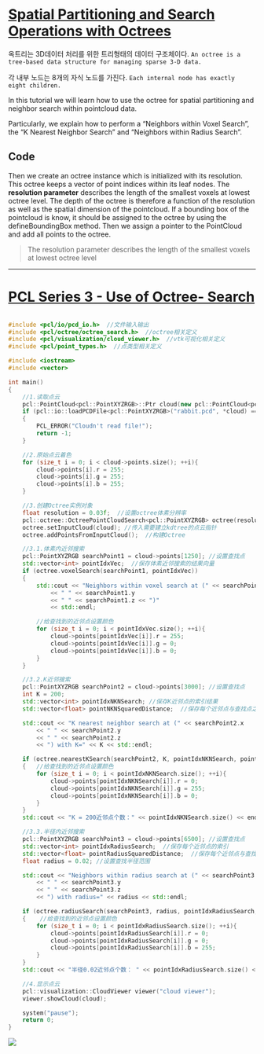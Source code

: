 # [Spatial Partitioning and Search Operations with Octrees](http://pointclouds.org/documentation/tutorials/octree.php#octree-search)

옥트리는 3D데이터 처리를 위한 트리형태의 데이터 구조체이다. `An octree is a tree-based data structure for managing sparse 3-D data. `

각 내부 노드는 8개의 자식 노드를 가진다. `Each internal node has exactly eight children. `

In this tutorial we will learn how to use the octree for spatial partitioning and neighbor search within pointcloud data. 

Particularly, we explain how to perform a “Neighbors within Voxel Search”, the “K Nearest Neighbor Search” and “Neighbors within Radius Search”.

## Code 




Then we create an octree instance which is initialized with its resolution. 
This octree keeps a vector of point indices within its leaf nodes. 
The **resolution parameter** describes the length of the smallest voxels at lowest octree level. 
The depth of the octree is therefore a function of the resolution as well as the spatial dimension of the pointcloud. 
If a bounding box of the pointcloud is know, it should be assigned to the octree by using the defineBoundingBox method. 
Then we assign a pointer to the PointCloud and add all points to the octree.

> The resolution parameter describes the length of the smallest voxels at lowest octree level





---
# [PCL Series 3 - Use of Octree- Search ](https://blog.csdn.net/qq_22170875/article/details/84844385)

```cpp

#include <pcl/io/pcd_io.h>  //文件输入输出
#include <pcl/octree/octree_search.h>  //octree相关定义
#include <pcl/visualization/cloud_viewer.h>  //vtk可视化相关定义
#include <pcl/point_types.h>  //点类型相关定义

#include <iostream>
#include <vector>

int main()
{
	//1.读取点云
	pcl::PointCloud<pcl::PointXYZRGB>::Ptr cloud(new pcl::PointCloud<pcl::PointXYZRGB>);
	if (pcl::io::loadPCDFile<pcl::PointXYZRGB>("rabbit.pcd", *cloud) == -1)
	{
		PCL_ERROR("Cloudn't read file!");
		return -1;
	}

	//2.原始点云着色
	for (size_t i = 0; i < cloud->points.size(); ++i){
		cloud->points[i].r = 255;
		cloud->points[i].g = 255;
		cloud->points[i].b = 255;
	}

	//3.创建Octree实例对象
	float resolution = 0.03f;  //设置octree体素分辨率
	pcl::octree::OctreePointCloudSearch<pcl::PointXYZRGB> octree(resolution); //建立octree对象
	octree.setInputCloud(cloud); //传入需要建立kdtree的点云指针
	octree.addPointsFromInputCloud();  //构建Octree

	//3.1.体素内近邻搜索
	pcl::PointXYZRGB searchPoint1 = cloud->points[1250]; //设置查找点
	std::vector<int> pointIdxVec;  //保存体素近邻搜索的结果向量
	if (octree.voxelSearch(searchPoint1, pointIdxVec))
	{
		std::cout << "Neighbors within voxel search at (" << searchPoint1.x
			<< " " << searchPoint1.y
			<< " " << searchPoint1.z << ")"
			<< std::endl;

		//给查找到的近邻点设置颜色
		for (size_t i = 0; i < pointIdxVec.size(); ++i){
			cloud->points[pointIdxVec[i]].r = 255;
			cloud->points[pointIdxVec[i]].g = 0;
			cloud->points[pointIdxVec[i]].b = 0;
		}		
	}

	//3.2.K近邻搜索
	pcl::PointXYZRGB searchPoint2 = cloud->points[3000]; //设置查找点
	int K = 200;
	std::vector<int> pointIdxNKNSearch; //保存K近邻点的索引结果
	std::vector<float> pointNKNSquaredDistance;  //保存每个近邻点与查找点之间的欧式距离平方

	std::cout << "K nearest neighbor search at (" << searchPoint2.x
		<< " " << searchPoint2.y
		<< " " << searchPoint2.z
		<< ") with K=" << K << std::endl;

	if (octree.nearestKSearch(searchPoint2, K, pointIdxNKNSearch, pointNKNSquaredDistance) > 0)
	{   //给查找到的近邻点设置颜色
		for (size_t i = 0; i < pointIdxNKNSearch.size(); ++i){
			cloud->points[pointIdxNKNSearch[i]].r = 0;
			cloud->points[pointIdxNKNSearch[i]].g = 255;
			cloud->points[pointIdxNKNSearch[i]].b = 0;
		}	
	}
	std::cout << "K = 200近邻点个数：" << pointIdxNKNSearch.size() << endl;

	//3.3.半径内近邻搜索
	pcl::PointXYZRGB searchPoint3 = cloud->points[6500]; //设置查找点
	std::vector<int> pointIdxRadiusSearch;  //保存每个近邻点的索引
	std::vector<float> pointRadiusSquaredDistance;  //保存每个近邻点与查找点之间的欧式距离平方
	float radius = 0.02; //设置查找半径范围

	std::cout << "Neighbors within radius search at (" << searchPoint3.x
		<< " " << searchPoint3.y
		<< " " << searchPoint3.z
		<< ") with radius=" << radius << std::endl;

	if (octree.radiusSearch(searchPoint3, radius, pointIdxRadiusSearch, pointRadiusSquaredDistance) > 0)
	{    //给查找到的近邻点设置颜色
		for (size_t i = 0; i < pointIdxRadiusSearch.size(); ++i){
			cloud->points[pointIdxRadiusSearch[i]].r = 0;
			cloud->points[pointIdxRadiusSearch[i]].g = 0;
			cloud->points[pointIdxRadiusSearch[i]].b = 255;
		}		
	}
	std::cout << "半径0.02近邻点个数： " << pointIdxRadiusSearch.size() << endl;

	//4.显示点云
	pcl::visualization::CloudViewer viewer("cloud viewer");
	viewer.showCloud(cloud);

	system("pause");
	return 0;
}

```

![](https://img-blog.csdnimg.cn/20181205215523236.JPG?x-oss-process=image/watermark,type_ZmFuZ3poZW5naGVpdGk,shadow_10,text_aHR0cHM6Ly9ibG9nLmNzZG4ubmV0L3FxXzIyMTcwODc1,size_16,color_FFFFFF,t_70)